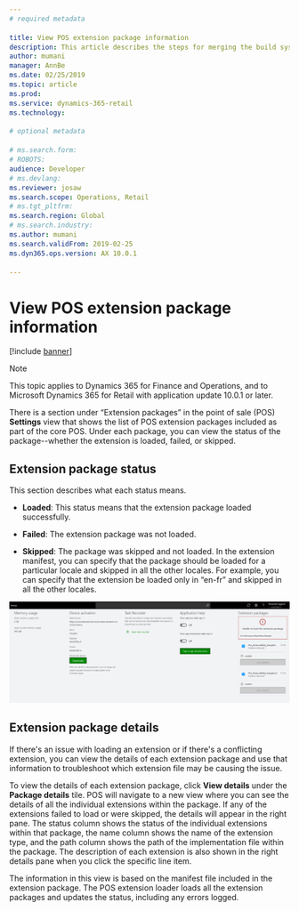 ```yaml
---
# required metadata

title: View POS extension package information
description: This article describes the steps for merging the build systems for both Dynamics 365 for Finance and Operations, and Dynamics 365 for Retail using Azure DevOps.  
author: mumani
manager: AnnBe
ms.date: 02/25/2019
ms.topic: article
ms.prod: 
ms.service: dynamics-365-retail
ms.technology: 

# optional metadata

# ms.search.form: 
# ROBOTS: 
audience: Developer
# ms.devlang: 
ms.reviewer: josaw
ms.search.scope: Operations, Retail
# ms.tgt_pltfrm: 
ms.search.region: Global
# ms.search.industry: 
ms.author: mumani
ms.search.validFrom: 2019-02-25
ms.dyn365.ops.version: AX 10.0.1

---
```


# View POS extension package information

[!include [banner](../includes/banner.md)]

> [!NOTE]
> This topic applies to Dynamics 365 for Finance and Operations, and to Microsoft Dynamics 365 for Retail with application update 10.0.1 or later.

There is a section under “Extension packages” in the point of sale (POS) **Settings** view that shows the list of POS extension packages included as part of the core POS. Under each package, you can view the status of the package--whether the extension is loaded, failed, or skipped.

## Extension package status

This section describes what each status means.

   - **Loaded**: This status means that the extension package loaded successfully.

   - **Failed**: The extension package was not loaded.

   - **Skipped**: The package was skipped and not loaded. In the extension manifest, you can specify that the package should be loaded for a particular locale and skipped in all the other locales. For example, you can specify that the extension be loaded only in “en-fr” and skipped in all the other locales. 


[![POS Extension package details](./media/ExtensionPackage.png)](./media/ExtensionPackage.png)

## Extension package details

If there's an issue with loading an extension or if there's a conflicting extension, you can view the details of each extension package and use that information to troubleshoot which extension file may be causing the issue.

To view the details of each extension package, click **View details** under the **Package details** tile. POS will navigate to a new view where you can see the details of all the individual extensions within the package. If any of the extensions failed to load or were skipped, the details will appear in the right pane. The status column shows the status of the individual extensions within that package, the name column shows the name of the extension type, and the path column shows the path of the implementation file within the package. The description of each extension is also shown in the right details pane when you click the specific line item.

The information in this view is based on the manifest file included in the extension package. The POS extension loader loads all the extension packages and updates the status, including any errors logged.

